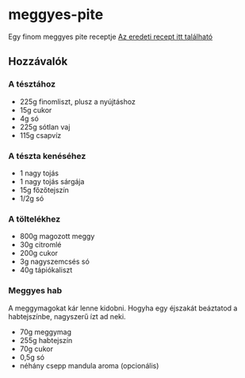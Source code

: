 # meggyes-pite
Egy finom meggyes pite receptje
[Az eredeti recept itt található](https://www.seriouseats.com/2016/06/how-to-make-the-ultimate-cherry-pie.html)
## Hozzávalók
### A tésztához
* 225g finomliszt, plusz a nyújtáshoz
* 15g cukor
* 4g só
* 225g sótlan vaj
* 115g csapvíz
### A tészta kenéséhez
* 1 nagy tojás
* 1 nagy tojás sárgája
* 15g főzőtejszín
* 1/2g só
### A töltelékhez
* 800g magozott meggy
* 30g citromlé
* 200g cukor
* 3g nagyszemcsés só
* 40g tápiókaliszt
### Meggyes hab
A meggymagokat kár lenne kidobni. Hogyha egy éjszakát beáztatod a habtejszínbe, nagyszerű ízt ad neki.
* 70g meggymag
* 255g habtejszín
* 70g cukor
* 0,5g só
* néhány csepp mandula aroma (opcionális)

